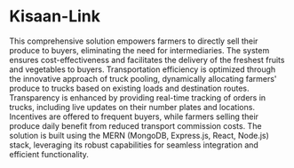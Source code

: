 # Kisaan-Link

This comprehensive solution empowers farmers to directly sell their produce to buyers, eliminating the need for intermediaries. The system ensures cost-effectiveness and facilitates the delivery of the freshest fruits and vegetables to buyers. Transportation efficiency is optimized through the innovative approach of truck pooling, dynamically allocating farmers' produce to trucks based on existing loads and destination routes. Transparency is enhanced by providing real-time tracking of orders in trucks, including live updates on their number plates and locations. Incentives are offered to frequent buyers, while farmers selling their produce daily benefit from reduced transport commission costs. The solution is built using the MERN (MongoDB, Express.js, React, Node.js) stack, leveraging its robust capabilities for seamless integration and efficient functionality.





